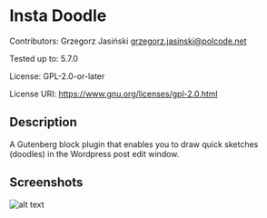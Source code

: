 Insta Doodle
==================

Contributors:      Grzegorz Jasiński <grzegorz.jasinski@polcode.net>

Tested up to:      5.7.0

License:           GPL-2.0-or-later

License URI:       https://www.gnu.org/licenses/gpl-2.0.html

Description
-----------

A Gutenberg block plugin that enables you to draw quick sketches (doodles) in the Wordpress post edit window.

Screenshots
-----------

![alt text](https://github.com/litill/polco-insta-doodle/blob/main/insta-doodle.gif?raw=true)
